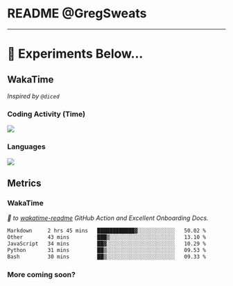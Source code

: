 # README @GregSweats




---
# 🧪 Experiments Below...

## WakaTime

_Inspired by `@diced`_

### Coding Activity (Time)

<a href="https://wakatime.com/@GregSweats" target="_blank"><img src="https://wakatime.com/share/@GregSweats/3e9a92c7-c185-4f55-803f-68a9b7718dc3.png" /></a>

### Languages

<a href="https://wakatime.com/@GregSweats" target="_blank"><img src="https://wakatime.com/share/@GregSweats/18488bb6-6c63-4c8f-bdee-3b8c141f2ad4.png" /></a>

## Metrics

### WakaTime

_🙏 to [wakatime-readme]() GitHub Action and Excellent Onboarding Docs._

<!--START_SECTION:waka-->

```txt
Markdown     2 hrs 45 mins   ████████████▓░░░░░░░░░░░░   50.02 %
Other        43 mins         ███▒░░░░░░░░░░░░░░░░░░░░░   13.10 %
JavaScript   34 mins         ██▓░░░░░░░░░░░░░░░░░░░░░░   10.29 %
Python       31 mins         ██▒░░░░░░░░░░░░░░░░░░░░░░   09.53 %
Bash         30 mins         ██▒░░░░░░░░░░░░░░░░░░░░░░   09.33 %
```

<!--END_SECTION:waka-->

### More coming soon?